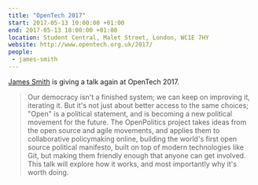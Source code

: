 ```yaml
---
title: "OpenTech 2017"
start: 2017-05-13 10:00:00 +01:00
end: 2017-05-13 18:00:00 +01:00
location: Student Central, Malet Street, London, WC1E 7HY
website: http://www.opentech.org.uk/2017/
people:
 - james-smith
---
```


[James Smith](/people/james-smith) is giving a talk again at OpenTech 2017.

> Our democracy isn't a finished system; we can keep on improving it, iterating it. But it's not just about better access to the same choices; "Open" is a political statement, and is becoming a new political movement for the future. The OpenPolitics project takes ideas from the open source and agile movements, and applies them to collaborative policymaking online, building the world's first open source political manifesto, built on top of modern technologies like Git, but making them friendly enough that anyone can get involved. This talk will explore how it works, and most importantly why it's worth doing.